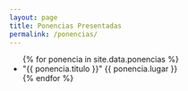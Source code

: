 ```yaml
---
layout: page
title: Ponencias Presentadas
permalink: /ponencias/
---
```



<ul>
{% for ponencia in site.data.ponencias %}
  <li>
    "{{ ponencia.titulo }}" {{ ponencia.lugar }}
    <a href="/descargas/ponencias/{{ ponencia.archivo }}"><i class="icon-file-pdf"></i></a>
  </li>
{% endfor %}
</ul>